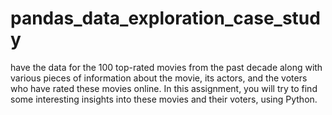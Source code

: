 # pandas_data_exploration_case_study
have the data for the 100 top-rated movies from the past decade along with various pieces of information about the movie, its actors, and the
voters who have rated these movies online. In this assignment, you will try to find some interesting insights into these movies and their voters, using
Python.
